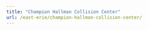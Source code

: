 ```yaml
---
title: "Champion Hallman Collision Center"
url: /east-erie/champion-hallman-collision-center/
---
```

